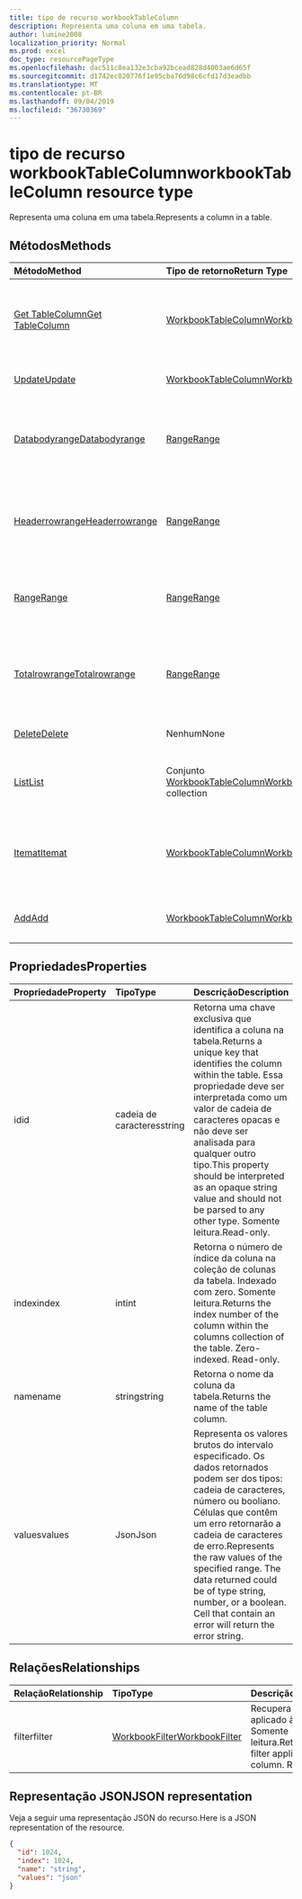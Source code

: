 ```yaml
---
title: tipo de recurso workbookTableColumn
description: Representa uma coluna em uma tabela.
author: lumine2008
localization_priority: Normal
ms.prod: excel
doc_type: resourcePageType
ms.openlocfilehash: dac511c8ea132e3cba92bcead828d4003ae6d65f
ms.sourcegitcommit: d1742ec820776f1e95cba76d98c6cfd17d3eadbb
ms.translationtype: MT
ms.contentlocale: pt-BR
ms.lasthandoff: 09/04/2019
ms.locfileid: "36730369"
---
```

# <a name="workbooktablecolumn-resource-type"></a><span data-ttu-id="6b5df-103">tipo de recurso workbookTableColumn</span><span class="sxs-lookup"><span data-stu-id="6b5df-103">workbookTableColumn resource type</span></span>

<span data-ttu-id="6b5df-104">Representa uma coluna em uma tabela.</span><span class="sxs-lookup"><span data-stu-id="6b5df-104">Represents a column in a table.</span></span>


## <a name="methods"></a><span data-ttu-id="6b5df-105">Métodos</span><span class="sxs-lookup"><span data-stu-id="6b5df-105">Methods</span></span>

| <span data-ttu-id="6b5df-106">Método</span><span class="sxs-lookup"><span data-stu-id="6b5df-106">Method</span></span>           | <span data-ttu-id="6b5df-107">Tipo de retorno</span><span class="sxs-lookup"><span data-stu-id="6b5df-107">Return Type</span></span>    |<span data-ttu-id="6b5df-108">Descrição</span><span class="sxs-lookup"><span data-stu-id="6b5df-108">Description</span></span>|
|:---------------|:--------|:----------|
|[<span data-ttu-id="6b5df-109">Get TableColumn</span><span class="sxs-lookup"><span data-stu-id="6b5df-109">Get TableColumn</span></span>](../api/tablecolumn-get.md) | [<span data-ttu-id="6b5df-110">WorkbookTableColumn</span><span class="sxs-lookup"><span data-stu-id="6b5df-110">WorkbookTableColumn</span></span>](workbooktablecolumn.md) |<span data-ttu-id="6b5df-111">Leia as propriedades e os relacionamentos do objeto tableColumn.</span><span class="sxs-lookup"><span data-stu-id="6b5df-111">Read properties and relationships of tableColumn object.</span></span>|
|[<span data-ttu-id="6b5df-112">Update</span><span class="sxs-lookup"><span data-stu-id="6b5df-112">Update</span></span>](../api/tablecolumn-update.md) | [<span data-ttu-id="6b5df-113">WorkbookTableColumn</span><span class="sxs-lookup"><span data-stu-id="6b5df-113">WorkbookTableColumn</span></span>](workbooktablecolumn.md) |<span data-ttu-id="6b5df-114">Atualize o objeto TableColumn.</span><span class="sxs-lookup"><span data-stu-id="6b5df-114">Update TableColumn object.</span></span> |
|[<span data-ttu-id="6b5df-115">Databodyrange</span><span class="sxs-lookup"><span data-stu-id="6b5df-115">Databodyrange</span></span>](../api/tablecolumn-databodyrange.md)|[<span data-ttu-id="6b5df-116">Range</span><span class="sxs-lookup"><span data-stu-id="6b5df-116">Range</span></span>](range.md)|<span data-ttu-id="6b5df-117">Obtém o objeto de intervalo associado ao corpo de dados da coluna.</span><span class="sxs-lookup"><span data-stu-id="6b5df-117">Gets the range object associated with the data body of the column.</span></span>|
|[<span data-ttu-id="6b5df-118">Headerrowrange</span><span class="sxs-lookup"><span data-stu-id="6b5df-118">Headerrowrange</span></span>](../api/tablecolumn-headerrowrange.md)|[<span data-ttu-id="6b5df-119">Range</span><span class="sxs-lookup"><span data-stu-id="6b5df-119">Range</span></span>](range.md)|<span data-ttu-id="6b5df-120">Obtém o objeto de intervalo associado à linha de cabeçalho da coluna.</span><span class="sxs-lookup"><span data-stu-id="6b5df-120">Gets the range object associated with the header row of the column.</span></span>|
|[<span data-ttu-id="6b5df-121">Range</span><span class="sxs-lookup"><span data-stu-id="6b5df-121">Range</span></span>](../api/tablecolumn-range.md)|[<span data-ttu-id="6b5df-122">Range</span><span class="sxs-lookup"><span data-stu-id="6b5df-122">Range</span></span>](range.md)|<span data-ttu-id="6b5df-123">Obtém o objeto de intervalo associado a toda a coluna.</span><span class="sxs-lookup"><span data-stu-id="6b5df-123">Gets the range object associated with the entire column.</span></span>|
|[<span data-ttu-id="6b5df-124">Totalrowrange</span><span class="sxs-lookup"><span data-stu-id="6b5df-124">Totalrowrange</span></span>](../api/tablecolumn-totalrowrange.md)|[<span data-ttu-id="6b5df-125">Range</span><span class="sxs-lookup"><span data-stu-id="6b5df-125">Range</span></span>](range.md)|<span data-ttu-id="6b5df-126">Obtém o objeto de intervalo associado à linha de totais da coluna.</span><span class="sxs-lookup"><span data-stu-id="6b5df-126">Gets the range object associated with the totals row of the column.</span></span>|
|[<span data-ttu-id="6b5df-127">Delete</span><span class="sxs-lookup"><span data-stu-id="6b5df-127">Delete</span></span>](../api/tablecolumn-delete.md)|<span data-ttu-id="6b5df-128">Nenhum</span><span class="sxs-lookup"><span data-stu-id="6b5df-128">None</span></span>|<span data-ttu-id="6b5df-129">Exclui a coluna da tabela.</span><span class="sxs-lookup"><span data-stu-id="6b5df-129">Deletes the column from the table.</span></span>|
|[<span data-ttu-id="6b5df-130">List</span><span class="sxs-lookup"><span data-stu-id="6b5df-130">List</span></span>](../api/tablecolumn-list.md) | <span data-ttu-id="6b5df-131">Conjunto [WorkbookTableColumn](workbooktablecolumn.md)</span><span class="sxs-lookup"><span data-stu-id="6b5df-131">[WorkbookTableColumn](workbooktablecolumn.md) collection</span></span> |<span data-ttu-id="6b5df-132">Obtenha uma coleção de objetos tableColumn.</span><span class="sxs-lookup"><span data-stu-id="6b5df-132">Get tableColumn object collection.</span></span> |
|[<span data-ttu-id="6b5df-133">Itemat</span><span class="sxs-lookup"><span data-stu-id="6b5df-133">Itemat</span></span>](../api/tablecolumncollection-itemat.md)|[<span data-ttu-id="6b5df-134">WorkbookTableColumn</span><span class="sxs-lookup"><span data-stu-id="6b5df-134">WorkbookTableColumn</span></span>](workbooktablecolumn.md)|<span data-ttu-id="6b5df-135">Obtém uma coluna com base em sua posição na coleção.</span><span class="sxs-lookup"><span data-stu-id="6b5df-135">Gets a column based on its position in the collection.</span></span>|
|[<span data-ttu-id="6b5df-136">Add</span><span class="sxs-lookup"><span data-stu-id="6b5df-136">Add</span></span>](../api/tablecolumncollection-add.md)|[<span data-ttu-id="6b5df-137">WorkbookTableColumn</span><span class="sxs-lookup"><span data-stu-id="6b5df-137">WorkbookTableColumn</span></span>](workbooktablecolumn.md)|<span data-ttu-id="6b5df-138">Adiciona uma nova coluna à tabela.</span><span class="sxs-lookup"><span data-stu-id="6b5df-138">Adds a new column to the table.</span></span>|

## <a name="properties"></a><span data-ttu-id="6b5df-139">Propriedades</span><span class="sxs-lookup"><span data-stu-id="6b5df-139">Properties</span></span>
| <span data-ttu-id="6b5df-140">Propriedade</span><span class="sxs-lookup"><span data-stu-id="6b5df-140">Property</span></span>     | <span data-ttu-id="6b5df-141">Tipo</span><span class="sxs-lookup"><span data-stu-id="6b5df-141">Type</span></span>   |<span data-ttu-id="6b5df-142">Descrição</span><span class="sxs-lookup"><span data-stu-id="6b5df-142">Description</span></span>|
|:---------------|:--------|:----------|
|<span data-ttu-id="6b5df-143">id</span><span class="sxs-lookup"><span data-stu-id="6b5df-143">id</span></span>|<span data-ttu-id="6b5df-144">cadeia de caracteres</span><span class="sxs-lookup"><span data-stu-id="6b5df-144">string</span></span>|<span data-ttu-id="6b5df-145">Retorna uma chave exclusiva que identifica a coluna na tabela.</span><span class="sxs-lookup"><span data-stu-id="6b5df-145">Returns a unique key that identifies the column within the table.</span></span> <span data-ttu-id="6b5df-146">Essa propriedade deve ser interpretada como um valor de cadeia de caracteres opacas e não deve ser analisada para qualquer outro tipo.</span><span class="sxs-lookup"><span data-stu-id="6b5df-146">This property should be interpreted as an opaque string value and should not be parsed to any other type.</span></span> <span data-ttu-id="6b5df-147">Somente leitura.</span><span class="sxs-lookup"><span data-stu-id="6b5df-147">Read-only.</span></span>|
|<span data-ttu-id="6b5df-148">index</span><span class="sxs-lookup"><span data-stu-id="6b5df-148">index</span></span>|<span data-ttu-id="6b5df-149">int</span><span class="sxs-lookup"><span data-stu-id="6b5df-149">int</span></span>|<span data-ttu-id="6b5df-p102">Retorna o número de índice da coluna na coleção de colunas da tabela. Indexado com zero. Somente leitura.</span><span class="sxs-lookup"><span data-stu-id="6b5df-p102">Returns the index number of the column within the columns collection of the table. Zero-indexed. Read-only.</span></span>|
|<span data-ttu-id="6b5df-153">name</span><span class="sxs-lookup"><span data-stu-id="6b5df-153">name</span></span>|<span data-ttu-id="6b5df-154">string</span><span class="sxs-lookup"><span data-stu-id="6b5df-154">string</span></span>|<span data-ttu-id="6b5df-155">Retorna o nome da coluna da tabela.</span><span class="sxs-lookup"><span data-stu-id="6b5df-155">Returns the name of the table column.</span></span>|
|<span data-ttu-id="6b5df-156">values</span><span class="sxs-lookup"><span data-stu-id="6b5df-156">values</span></span>|<span data-ttu-id="6b5df-157">Json</span><span class="sxs-lookup"><span data-stu-id="6b5df-157">Json</span></span>|<span data-ttu-id="6b5df-p103">Representa os valores brutos do intervalo especificado. Os dados retornados podem ser dos tipos: cadeia de caracteres, número ou booliano. Células que contêm um erro retornarão a cadeia de caracteres de erro.</span><span class="sxs-lookup"><span data-stu-id="6b5df-p103">Represents the raw values of the specified range. The data returned could be of type string, number, or a boolean. Cell that contain an error will return the error string.</span></span>|

## <a name="relationships"></a><span data-ttu-id="6b5df-161">Relações</span><span class="sxs-lookup"><span data-stu-id="6b5df-161">Relationships</span></span>
| <span data-ttu-id="6b5df-162">Relação</span><span class="sxs-lookup"><span data-stu-id="6b5df-162">Relationship</span></span> | <span data-ttu-id="6b5df-163">Tipo</span><span class="sxs-lookup"><span data-stu-id="6b5df-163">Type</span></span>   |<span data-ttu-id="6b5df-164">Descrição</span><span class="sxs-lookup"><span data-stu-id="6b5df-164">Description</span></span>|
|:---------------|:--------|:----------|
|<span data-ttu-id="6b5df-165">filter</span><span class="sxs-lookup"><span data-stu-id="6b5df-165">filter</span></span>|[<span data-ttu-id="6b5df-166">WorkbookFilter</span><span class="sxs-lookup"><span data-stu-id="6b5df-166">WorkbookFilter</span></span>](filter.md)|<span data-ttu-id="6b5df-p104">Recupera o filtro aplicado à coluna. Somente leitura.</span><span class="sxs-lookup"><span data-stu-id="6b5df-p104">Retrieve the filter applied to the column. Read-only.</span></span>|

## <a name="json-representation"></a><span data-ttu-id="6b5df-169">Representação JSON</span><span class="sxs-lookup"><span data-stu-id="6b5df-169">JSON representation</span></span>

<span data-ttu-id="6b5df-170">Veja a seguir uma representação JSON do recurso.</span><span class="sxs-lookup"><span data-stu-id="6b5df-170">Here is a JSON representation of the resource.</span></span>

<!--{
  "blockType": "resource",
  "optionalProperties": [],
  "keyProperty": "id",
  "baseType": "microsoft.graph.entity",
  "@odata.type": "microsoft.graph.workbookTableColumn"
}-->

```json
{
  "id": 1024,
  "index": 1024,
  "name": "string",
  "values": "json"
}

```

<!-- uuid: 8fcb5dbc-d5aa-4681-8e31-b001d5168d79
2015-10-25 14:57:30 UTC -->
<!-- {
  "type": "#page.annotation",
  "description": "TableColumn resource",
  "keywords": "",
  "section": "documentation",
  "tocPath": ""
}-->
